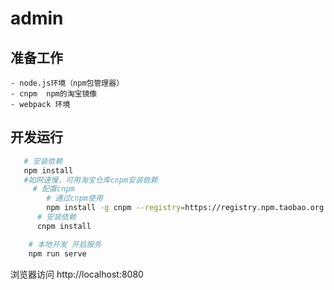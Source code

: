 # admin
## 准备工作
```
- node.js环境（npm包管理器）
- cnpm  npm的淘宝镜像
- webpack 环境
```

## 开发运行
```bash
   # 安装依赖
   npm install
   #如网速慢，可用淘宝仓库cnpm安装依赖
     # 配置cnpm
        # 通过cnpm使用
        npm install -g cnpm --registry=https://registry.npm.taobao.org
      # 安装依赖
      cnpm install

    # 本地开发 开启服务
    npm run serve
```
浏览器访问 http://localhost:8080
